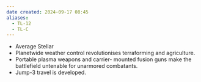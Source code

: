 ```yaml
---
date created: 2024-09-17 08:45
aliases:
  - TL-12
  - TL-C
---
```

- Average Stellar
- Planetwide weather control revolutionises terraforming and agriculture. 
- Portable plasma weapons and carrier- mounted fusion guns make the battlefield untenable for unarmored combatants. 
- Jump-3 travel is developed.

